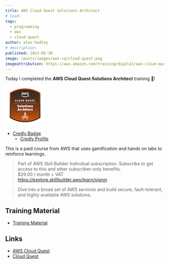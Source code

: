 ```yaml
---
title: AWS Cloud Quest Solutions Architect
# lead:
tags:
  - programming
  - aws
  - cloud quest
author: alex-hedley
# description:
published: 2023-05-10
image: /posts/images/aws-cq/cloud-quest.png
imageattribution: https://aws.amazon.com/training/digital/aws-cloud-quest/
---
```


<!-- # AWS Cloud Quest Solutions Architect -->

Today I completed the **AWS Cloud Quest Solutions Architect** training 🎉!

![AWS Cloud Quest Solutions Architect Badge](images/aws-cq/aws-cloud-quest-solutions-architect.png "AWS Cloud Quest Solutions Architect Badge")

- [Credly Badge](https://www.credly.com/badges/19d085e9-4a52-40b1-8d7c-2ff7eba1bd33/public_url)
  - [Credly Profile](https://www.credly.com/users/alexhedley/badges)

This is a paid course from AWS that uses gamification and hands on labs to reinforce learnings.

> Part of AWS Skill Builder Individual subscription. Subscribe to get access to this and other subscriber-only benefits.  
> $29.00 / month + VAT  
> https://explore.skillbuilder.aws/learn/signin

> Dive into a broad set of AWS services and build secure, fault-tolerant, and highly available AWS solutions.

## Training Material

- [Training Material](https://aws.amazon.com/training/learn-about/cloud-practitioner/)

## Links

- [AWS Cloud Quest](https://aws.amazon.com/training/digital/aws-cloud-quest/)
- [Cloud Quest](https://explore.skillbuilder.aws/learn/course/external/view/elearning/7636/cloud-quest)
